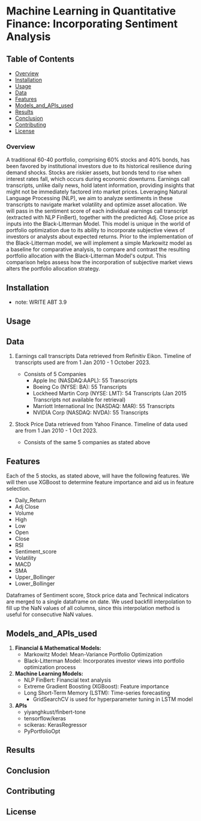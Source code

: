 # Machine Learning in Quantitative Finance: Incorporating Sentiment Analysis

## Table of Contents
- [Overview](#overview)
- [Installation](#installation)
- [Usage](#usage)
- [Data](#data)
- [Features](#features)
- [Models_and_APIs_used](#models_and_APIs_used)
- [Results](#results)
- [Conclusion](#conclusion)
- [Contributing](#contributing)
- [License](#license)

### Overview
A traditional 60-40 portfolio, comprising 60% stocks and 40% bonds, has been favored by institutional investors due to its historical resilience during demand shocks. Stocks are riskier assets, but bonds tend to rise when interest rates fall, which occurs during economic downturns. Earnings call transcripts, unlike daily news, hold latent information, providing insights that might not be immediately factored into market prices. Leveraging Natural Language Processing (NLP), we aim to analyze sentiments in these transcripts to navigate market volatility and optimize asset allocation. We will pass in the sentiment score of each individual earnings call transcript (extracted with NLP FinBert), together with the predicted Adj. Close price as inputs into the Black-Litterman Model. This model is unique in the world of portfolio optimization due to its ability to incorporate subjective views of investors or analysts about expected returns. Prior to the implementation of the Black-Litterman model, we will implement a simple Markowitz model as a baseline for comparative analysis, to compare and contrast the resulting portfolio allocation with the Black-Litterman Model's output. This comparison helps assess how the incorporation of subjective market views alters the portfolio allocation strategy. 

## Installation
- note: WRITE ABT 3.9

## Usage

## Data
1) Earnings call transcripts Data retrieved from Refinitiv Eikon. Timeline of transcripts used are from 1 Jan 2010 - 1 October 2023.
   
   - Consists of 5 Companies
      - Apple Inc (NASDAQ:AAPL): 55 Transcripts
      - Boeing Co (NYSE: BA): 55 Transcripts
      - Lockheed Martin Corp (NYSE: LMT): 54 Transcripts (Jan 2015 Transcripts not available for retrieval)
      - Marriott International Inc (NASDAQ: MAR): 55 Transcripts
      - NVIDIA Corp (NASDAQ: NVDA): 55 Transcripts
   
3) Stock Price Data retrieved from Yahoo Finance. Timeline of data used are from 1 Jan 2010 - 1 Oct 2023.

   -  Consists of the same 5 companies as stated above

## Features 
Each of the 5 stocks, as stated above, will have the following features. We will then use XGBoost to determine feature importance and aid us in feature selection.
- Daily_Return
- Adj Close
- Volume
- High
- Low
- Open
- Close
- RSI
- Sentiment_score
- Volatility
- MACD
- SMA
- Upper_Bollinger
- Lower_Bollinger

Dataframes of Sentiment score, Stock price data and Technical indicators are merged to a single dataframe on date. We used backfill interpolation to fill up the NaN values of all columns, since this interpolation method is useful for consecutive NaN values.

## Models_and_APIs_used
1) **Financial & Mathematical Models:**
   - Markowitz Model: Mean-Variance Portfolio Optimization
   - Black-Litterman Model: Incorporates investor views into portfolio optimization process
2) **Machine Learning Models:**
   - NLP FinBert: Financial text analysis
   - Extreme Gradient Boosting (XGBoost): Feature importance
   - Long Short-Term Memory (LSTM): Time-series forecasting
        - GridSearchCV is used for hyperparameter tuning in LSTM model
3) **APIs**
   - yiyanghkust/finbert-tone
   - tensorflow/keras
   - scikeras: KerasRegressor
   - PyPortfolioOpt

## Results

## Conclusion

## Contributing

## License

